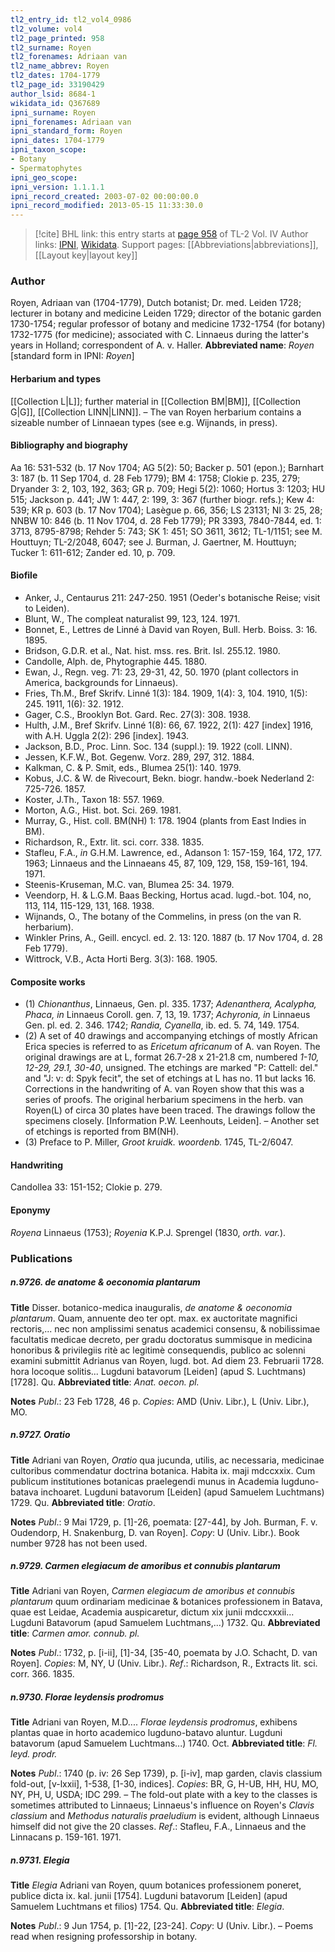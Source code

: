 ```yaml
---
tl2_entry_id: tl2_vol4_0986
tl2_volume: vol4
tl2_page_printed: 958
tl2_surname: Royen
tl2_forenames: Adriaan van
tl2_name_abbrev: Royen
tl2_dates: 1704-1779
tl2_page_id: 33190429
author_lsid: 8684-1
wikidata_id: Q367689
ipni_surname: Royen
ipni_forenames: Adriaan van
ipni_standard_form: Royen
ipni_dates: 1704-1779
ipni_taxon_scope: 
- Botany
- Spermatophytes
ipni_geo_scope: 
ipni_version: 1.1.1.1
ipni_record_created: 2003-07-02 00:00:00.0
ipni_record_modified: 2013-05-15 11:33:30.0
---
```


> [!cite] BHL link: this entry starts at [page 958](https://www.biodiversitylibrary.org/page/33190429) of TL-2 Vol. IV
> Author links: [IPNI](https://www.ipni.org/a/8684-1), [Wikidata](https://www.wikidata.org/wiki/Q367689). Support pages: [[Abbreviations|abbreviations]], [[Layout key|layout key]]

### Author

Royen, Adriaan van (1704-1779), Dutch botanist; Dr. med. Leiden 1728; lecturer in botany and medicine Leiden 1729; director of the botanic garden 1730-1754; regular professor of botany and medicine 1732-1754 (for botany) 1732-1775 (for medicine); associated with C. Linnaeus during the latter's years in Holland; correspondent of A. v. Haller. 
**Abbreviated name**: *Royen* \[standard form in IPNI: *Royen*\]

#### Herbarium and types

[[Collection L|L]]; further material in [[Collection BM|BM]], [[Collection G|G]], [[Collection LINN|LINN]]. – The van Royen herbarium contains a sizeable number of Linnaean types (see e.g. Wijnands, in press).

#### Bibliography and biography

Aa 16: 531-532 (b. 17 Nov 1704; AG 5(2): 50; Backer p. 501 (epon.); Barnhart 3: 187 (b. 11 Sep 1704, d. 28 Feb 1779); BM 4: 1758; Clokie p. 235, 279; Dryander 3: 2, 103, 192, 363; GR p. 709; Hegi 5(2): 1060; Hortus 3: 1203; HU 515; Jackson p. 441; JW 1: 447, 2: 199, 3: 367 (further biogr. refs.); Kew 4: 539; KR p. 603 (b. 17 Nov 1704); Lasègue p. 66, 356; LS 23131; NI 3: 25, 28; NNBW 10: 846 (b. 11 Nov 1704, d. 28 Feb 1779); PR 3393, 7840-7844, ed. 1: 3713, 8795-8798; Rehder 5: 743; SK 1: 451; SO 3611, 3612; TL-1/1151; see M. Houttuyn; TL-2/2048, 6047; see J. Burman, J. Gaertner, M. Houttuyn; Tucker 1: 611-612; Zander ed. 10, p. 709.

#### Biofile

- Anker, J., Centaurus 211: 247-250. 1951 (Oeder's botanische Reise; visit to Leiden).
- Blunt, W., The compleat naturalist 99, 123, 124. 1971.
- Bonnet, E., Lettres de Linné à David van Royen, Bull. Herb. Boiss. 3: 16. 1895.
- Bridson, G.D.R. et al., Nat. hist. mss. res. Brit. Isl. 255.12. 1980.
- Candolle, Alph. de, Phytographie 445. 1880.
- Ewan, J., Regn. veg. 71: 23, 29-31, 42, 50. 1970 (plant collectors in America, backgrounds for Linnaeus).
- Fries, Th.M., Bref Skrifv. Linné 1(3): 184. 1909, 1(4): 3, 104. 1910, 1(5): 245. 1911, 1(6): 32. 1912.
- Gager, C.S., Brooklyn Bot. Gard. Rec. 27(3): 308. 1938.
- Hulth, J.M., Bref Skrifv. Linné 1(8): 66, 67. 1922, 2(1): 427 \[index\] 1916, with A.H. Uggla 2(2): 296 \[index\]. 1943.
- Jackson, B.D., Proc. Linn. Soc. 134 (suppl.): 19. 1922 (coll. LINN).
- Jessen, K.F.W., Bot. Gegenw. Vorz. 289, 297, 312. 1884.
- Kalkman, C. & P. Smit, eds., Blumea 25(1): 140. 1979.
- Kobus, J.C. & W. de Rivecourt, Bekn. biogr. handw.-boek Nederland 2: 725-726. 1857.
- Koster, J.Th., Taxon 18: 557. 1969.
- Morton, A.G., Hist. bot. Sci. 269. 1981.
- Murray, G., Hist. coll. BM(NH) 1: 178. 1904 (plants from East Indies in BM).
- Richardson, R., Extr. lit. sci. corr. 338. 1835.
- Stafleu, F.A., *in* G.H.M. Lawrence, ed., Adanson 1: 157-159, 164, 172, 177. 1963; Linnaeus and the Linnaeans 45, 87, 109, 129, 158, 159-161, 194. 1971.
- Steenis-Kruseman, M.C. van, Blumea 25: 34. 1979.
- Veendorp, H. & L.G.M. Baas Becking, Hortus acad. lugd.-bot. 104, no, 113, 114, 115-129, 131, 168. 1938.
- Wijnands, O., The botany of the Commelins, in press (on the van R. herbarium).
- Winkler Prins, A., Geill. encycl. ed. 2. 13: 120. 1887 (b. 17 Nov 1704, d. 28 Feb 1779).
- Wittrock, V.B., Acta Horti Berg. 3(3): 168. 1905.

#### Composite works

- (1) *Chionanthus*, Linnaeus, Gen. pl. 335. 1737; *Adenanthera, Acalypha, Phaca, in* Linnaeus Coroll. gen. 7, 13, 19. 1737; *Achyronia, in* Linnaeus Gen. pl. ed. 2. 346. 1742; *Randia, Cyanella*, ib. ed. 5. 74, 149. 1754.
- (2) A set of 40 drawings and accompanying etchings of mostly African Erica species is referred to as *Ericetum africanum* of A. van Royen. The original drawings are at L, format 26.7-28 x 21-21.8 cm, numbered *1-10, 12-29, 29.1, 30-40*, unsigned. The etchings are marked "P: Cattell: del." and "J: v: d: Spyk fecit", the set of etchings at L has no. 11 but lacks 16. Corrections in the handwriting of A. van Royen show that this was a series of proofs. The original herbarium specimens in the herb. van Royen(L) of circa 30 plates have been traced. The drawings follow the specimens closely. \[Information P.W. Leenhouts, Leiden\]. – Another set of etchings is reported from BM(NH).
- (3) Preface to P. Miller, *Groot kruidk. woordenb.* 1745, TL-2/6047.

#### Handwriting

Candollea 33: 151-152; Clokie p. 279.

#### Eponymy

*Royena* Linnaeus (1753); *Royenia* K.P.J. Sprengel (1830, *orth. var.*).

### Publications

##### n.9726. de anatome & oeconomia plantarum

**Title**
Disser. botanico-medica inauguralis, *de anatome & oeconomia plantarum*. Quam, annuente deo ter opt. max. ex auctoritate magnifici rectoris,... nec non amplissimi senatus academici consensu, & nobilissimae facultatis medicae decreto, per gradu doctoratus summisque in medicina honoribus & privilegiis ritè ac legitimè consequendis, publico ac solenni examini submittit Adrianus van Royen, lugd. bot. Ad diem 23. Februarii 1728. hora locoque solitis... Lugduni batavorum \[Leiden\] (apud S. Luchtmans) \[1728\]. Qu.
**Abbreviated title**: *Anat. oecon. pl.*

**Notes**
*Publ*.: 23 Feb 1728, 46 p. *Copies*: AMD (Univ. Libr.), L (Univ. Libr.), MO.

##### n.9727. Oratio

**Title**
Adriani van Royen, *Oratio* qua jucunda, utilis, ac necessaria, medicinae cultoribus commendatur doctrina botanica. Habita ix. maji mdccxxix. Cum publicum institutiones botanicas praelegendi munus in Academia lugduno-batava inchoaret. Lugduni batavorum \[Leiden\] (apud Samuelem Luchtmans) 1729. Qu.
**Abbreviated title**: *Oratio*.

**Notes**
*Publ*.: 9 Mai 1729, p. \[1\]-26, poemata: \[27-44\], by Joh. Burman, F. v. Oudendorp, H. Snakenburg, D. van Royen\]. *Copy*: U (Univ. Libr.).
Book number 9728 has not been used.

##### n.9729. Carmen elegiacum de amoribus et connubis plantarum

**Title**
Adriani van Royen, *Carmen elegiacum de amoribus et connubis plantarum* quum ordinariam medicinae & botanices professionem in Batava, quae est Leidae, Academia auspicaretur, dictum xix junii mdccxxxii... Lugduni Batavorum (apud Samuelem Luchtmans,...) 1732. Qu.
**Abbreviated title**: *Carmen amor. connub. pl.*

**Notes**
*Publ*.: 1732, p. \[i-ii\], \[1\]-34, \[35-40, poemata by J.O. Schacht, D. van Royen\]. *Copies*: M, NY, U (Univ. Libr.).
*Ref*.: Richardson, R., Extracts lit. sci. corr. 366. 1835.

##### n.9730. Florae leydensis prodromus

**Title**
Adriani van Royen, M.D.... *Florae leydensis prodromus*, exhibens plantas quae in horto academico lugduno-batavo aluntur. Lugduni batavorum (apud Samuelem Luchtmans...) 1740. Oct.
**Abbreviated title**: *Fl. leyd. prodr.*

**Notes**
*Publ*.: 1740 (p. iv: 26 Sep 1739), p. \[i-iv\], map garden, clavis classium fold-out, \[v-lxxii\], 1-538, \[1-30, indices\]. *Copies*: BR, G, H-UB, HH, HU, MO, NY, PH, U, USDA; IDC 299. – The fold-out plate with a key to the classes is sometimes attributed to Linnaeus; Linnaeus's influence on Royen's *Clavis classium* and *Methodus naturalis praeludium* is evident, although Linnaeus himself did not give the 20 classes.
*Ref*.: Stafleu, F.A., Linnaeus and the Linnacans p. 159-161. 1971.

##### n.9731. Elegia

**Title**
*Elegia* Adriani van Royen, quum botanices professionem poneret, publice dicta ix. kal. junii \[1754\]. Lugduni batavorum \[Leiden\] (apud Samuelem Luchtmans et filios) 1754. Qu.
**Abbreviated title**: *Elegia*.

**Notes**
*Publ*.: 9 Jun 1754, p. \[1\]-22, \[23-24\]. *Copy*: U (Univ. Libr.). – Poems read when resigning professorship in botany.

